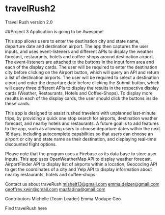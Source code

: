 # travelRush2

Travel Rush version 2.0

##Project 3 Application is going to be Awesome!

This app allows users to enter the destination city and state name, departure date and destination airport. The app then captures the user inputs, and uses event-listeners and different APIs to display the weather forecast, restaurants, hotels and coffee-shops around destination airport. The event-listeners are attached to the buttons in the input form area and each of the display cards. The user will be required to enter the destination city before clicking on the Airport button, which will query an API and return a list of destination airports. The user will be required to select a destination aiport and enter the departure date before clicking the Submit button, which will query three different APIs to display the results in the respective display cards (Weather, Restaurants, Hotels and Coffee-Shops). To display more results in each of the display cards, the user should click the buttons inside these cards.

This app is designed to assist rushed travelers with unplanned last-minute trips, by providing a quick one stop search for airports, destination weather forecast, and nearby hotels and restaurants. A future goal is to add features to the app, such as allowing users to choose departure dates within the next 16 days, including autocomplete capabilities so that users can choose an airport or city and state name as their destination, and displaying real-time discounted flight options.

Please note that the program uses a Firebase as its data base to store user inputs. This app uses OpenWeatherMap API to display weather forecast, AirportFinder API to display list of airports within a location, Geocoding API to get the coordinates of a city and Yelp API to display information about nearby restaurants, hotels and coffee-shops.

Contact us about traveRush
mishelt13@gmail.com emma.delzer@gmail.com geoffrey.xwin@gmail.com maafadina@gmail.com

Contributors
Michelle (Team Leader) Emma Modupe Geo

Find travelRush here
